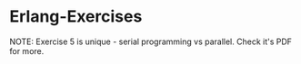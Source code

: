 # Erlang-Exercises

NOTE: Exercise 5 is unique - serial programming vs parallel. Check it's PDF for more.
